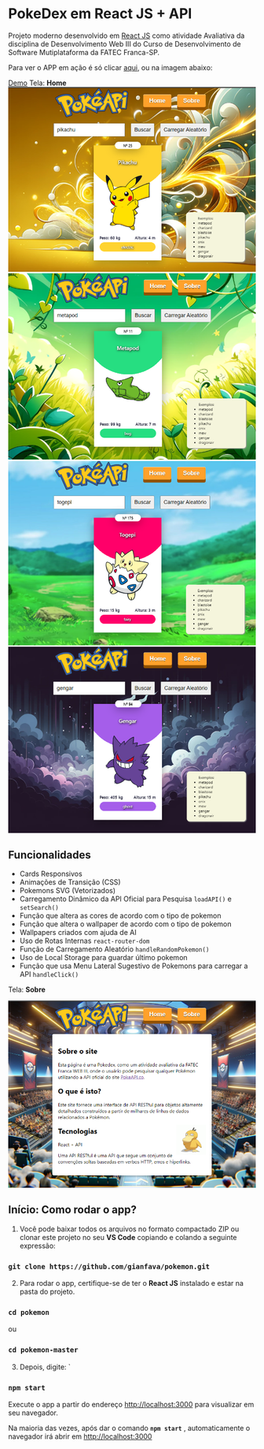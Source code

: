 
# PokeDex em React JS + API

Projeto moderno desenvolvido em  [ React JS](https://github.com/facebook/create-react-app) como atividade Avaliativa da disciplina de Desenvolvimento Web III do Curso de Desenvolvimento de Software Mutiplataforma da FATEC Franca-SP.

Para ver o APP em ação é só clicar [aqui](https://pokedex-gnataxtgn-gianfavas-projects.vercel.app/), ou na imagem abaixo:

[Demo](https://pokedex-gnataxtgn-gianfavas-projects.vercel.app/)
Tela:  **Home**
[![Página Home](https://github.com/gianfava/pokemon/blob/master/src/screenshots/00.png?raw=true)](https://pokedex-gnataxtgn-gianfavas-projects.vercel.app/)
![enter image description here](https://github.com/gianfava/pokemon/blob/master/src/screenshots/05.png?raw=true)
![enter image description here](https://github.com/gianfava/pokemon/blob/master/src/screenshots/3.png?raw=true)
![enter image description here](https://github.com/gianfava/pokemon/blob/master/src/screenshots/04.png?raw=true)
## Funcionalidades
 - Cards Responsivos
 - Animações de Transição (CSS)
 - Pokemons SVG (Vetorizados)
 - Carregamento Dinâmico da API Oficial para Pesquisa `loadAPI()`  e  ` setSearch()`
 - Função que altera as cores de acordo com o tipo de pokemon
 - Função que altera o wallpaper de acordo com o tipo de pokemon
 - Wallpapers criados com ajuda de AI 
 - Uso de Rotas Internas `react-router-dom`
 - Função de Carregamento Aleatório `handleRandomPokemon()`
 - Uso de Local Storage para guardar último pokemon
 - Função que usa Menu Lateral Sugestivo de Pokemons para carregar a API `handleClick()`
 
 

Tela:  **Sobre**

![TELA SOBRE](https://github.com/gianfava/pokemon/blob/master/src/screenshots/sobre.png?raw=true) 

## Início: Como rodar o app?

 1. Você pode baixar todos os arquivos no formato compactado ZIP ou clonar este projeto no seu **VS Code** copiando e colando a seguinte expressão:

   ### `git clone https://github.com/gianfava/pokemon.git`

 2. Para rodar o app, certifique-se de ter o **React JS**  instalado e estar na pasta do projeto.
 ### `cd pokemon`
 ou 
### `cd pokemon-master`

 3. Depois, digite: `

### `npm start`

Execute o app a partir do endereço  [http://localhost:3000](http://localhost:3000) para visualizar em seu navegador.

Na maioria das vezes, após dar o comando **`npm start`** , automaticamente o navegador irá abrir em [http://localhost:3000](http://localhost:3000/)




